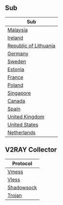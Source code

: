 ## Sub
| Sub |
|-----|
| [Malaysia](https://raw.githubusercontent.com/small1144/v2ray/main/sub/Malaysia/config.txt) |
| [Ireland](https://raw.githubusercontent.com/small1144/v2ray/main/sub/Ireland/config.txt) |
| [Republic of Lithuania](https://raw.githubusercontent.com/small1144/v2ray/main/sub/Republic%20of%20Lithuania/config.txt) |
| [Germany](https://raw.githubusercontent.com/small1144/v2ray/main/sub/Germany/config.txt) |
| [Sweden](https://raw.githubusercontent.com/small1144/v2ray/main/sub/Sweden/config.txt) |
| [Estonia](https://raw.githubusercontent.com/small1144/v2ray/main/sub/Estonia/config.txt) |
| [France](https://raw.githubusercontent.com/small1144/v2ray/main/sub/France/config.txt) |
| [Poland](https://raw.githubusercontent.com/small1144/v2ray/main/sub/Poland/config.txt) |
| [Singapore](https://raw.githubusercontent.com/small1144/v2ray/main/sub/Singapore/config.txt) |
| [Canada](https://raw.githubusercontent.com/small1144/v2ray/main/sub/Canada/config.txt) |
| [Spain](https://raw.githubusercontent.com/small1144/v2ray/main/sub/Spain/config.txt) |
| [United Kingdom](https://raw.githubusercontent.com/small1144/v2ray/main/sub/United%20Kingdom/config.txt) |
| [United States](https://raw.githubusercontent.com/small1144/v2ray/main/sub/United%20States/config.txt) |
| [Netherlands](https://raw.githubusercontent.com/small1144/v2ray/main/sub/Netherlands/config.txt) |
















## V2RAY Collector
| Protocol |
|-----|
| [Vmess](https://raw.githubusercontent.com/small1144/v2ray/main/vmess_free.txt) |
| [Vless](https://raw.githubusercontent.com/small1144/v2ray/main/vless_free.txt) |
| [Shadowsock](https://raw.githubusercontent.com/small1144/v2ray/main/ss_free.txt) |
| [Trojan](https://raw.githubusercontent.com/small1144/v2ray/main/trojan_free.txt) |




































































































































































































































































































































































































































































































































































































































































































































































































































































































































































































































































































































































































































































































































































































































































































































































































































































































































































































































































































































































































































































































































































































































































































































































































































































































































































































































































































































































































































































































































































































































































































































































































































































































































































































































